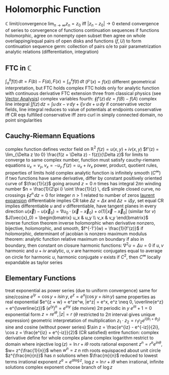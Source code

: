 # Holomorphic Function
$\mathbb{C}$ limit/convergence
	$\lim_{n\to\infty} z_n = z_0$ iff $|z_n - z_0| \to 0$
	extend convergence of series to convergence of functions
continuation sequences
	if functions holomorphic, agree on nonempty open subset then agree on whole
	overlapping/equal pairs of open disks and functions $(f, U)$ to form continuation sequence
		germ: collection of pairs o/e to pair
	parametrization
	analytic relations (differentiation, integration)
## FTC in $\mathbb{C}$
$\int_a^b f(t) \, dt = F(b) - F(a), F(x) = \int_a^x f(t) \, dt$ ($F'(x) = f(x)$)
different geometrical interpretation, but FTC holds
	complex FTC holds only for analytic function with continuous derivative
	FTC extension
		three from classical physics (see [Vector Analysis](vector-analysis.md))
		complex variables fourth: $\oint f'(z) \, dz = f(B) - f(A)$
complex line integral
	$\int f(z) \, dz = \int u \, dx - v \, dy + i\int v \, dx + u \, dy$
	if conservative vector fields, line integral reduces to value of potentials at endpoints
		conservative iff CR eqs fulfilled
		conservative iff zero curl in simply connected domain, no point singularities
## Cauchy-Riemann Equations
complex function defines vector field on $\mathbb{R}^2$
	$f(z) = u(x, y) + iv(x, y)$
$f'(z) = \lim_{\Delta z \to 0} \frac{f(z + \Delta z) - f(z)}{\Delta z}$
for limits to converge to same complex number, function must satisfy cauchy-riemann equations
	$u_x = v_y, v_x = -u_y$
	$f'(z) = u_x + iv_x$
power, product, quotient rules, properties of limits hold
complex analytic function is infinitely smooth ($C^\infty$)
if two functions have same derivative, differ by constant
positively oriented curve of $\frac{1}{z}$ going around $z = 0$ $n$ times has integral $2\pi n$
	winding number $n = \frac{1}{2\pi i} \oint \frac{1}{z} \, dz$
	simple closed curve, no crossings
	$\oint z^n \, dz = 0$ for integer $n > 1$
	related to number of zeros
[laurent expansion](laurent-series.md)
differentiable implies CR
	take $\Delta z = \Delta x$ and $\Delta z = i\Delta y$, set equal
CR implies differentiable
	$u$ and $v$ differentiable, have tangent planes in every direction
	$u(\vec{x}) - u(\vec{x}_0) = \nabla u_0 \cdot (\vec{x} - \vec{x}_0) + o(1)|\vec{x} - \vec{x}_0|$ (similar for $v$)
	$J(\vec{x}_0) = \begin{bmatrix} u_x & u_y \\ v_x & v_y \end{bmatrix}$
inverse function theorem
	inverse holomorphic when derivative nonzero, bijective, holomorphic, and smooth, $f^{-1'}(w) = \frac{1}{f'(z)}$
	if holomorphic, determinant of jacobian is nonzero
maximum modulus theorem: analytic function relative maximum on boundary
	if also in boundary, then constant on closure
harmonic functions: $\nabla^2 u = \Delta u  = 0$
	if $u, v$ harmonic and $u + iv$ analytic, $u, v$ are harmonic conjugates
	equal to average on circle
	for harmonic $u$, harmonic conjugate $v$ exists
		if $C^2$, then $C^{\infty}$
		locally expandable as taylor series
## Elementary Functions
treat exponential as power series (due to uniform convergence)
	same for sine/cosine
	$e^{iy} = \cos y + i \sin y, e^z = e^x(\cos y + i \sin y)$
	same properties as real exponential
		$e^{z + w} = e^ze^w, |e^z| = e^x, e^z \neq 0, \overline{e^z} = e^{\overline{z}}$
		$(e^{iy})^n = e^{iny}$ (de moivre)
	$2\pi$ periodic in $y$
		$e^{i\pi} + 1 = 0$
exponential form
	$z = re^{i\theta}, |z| = r$ ($\theta$ restricted to $2\pi$ interval gives unique expression)
	geometric interpretation of multiplication
		$z_1 \cdot z_2 = r_1r_2e^{i(\theta_1 + \theta_2)}$
sine and cosine (without power series)
	$\sin z = \frac{e^{iz} - e^{-iz}}{2i}, \cos z = \frac{e^{iz} + e^{-iz}}{2}$ (CR satisfied)
entire function: complex derivative define for whole complex plane
complex logarithm
	restrict to domain where injective
	$\log(z) = \ln r + i\theta$
roots
	rational exponent
		$z^n = r^ne^{in\theta}$, $w= z^{\frac{1}{n}}$ when $w^n = z$
		$n$ nth roots
		equispaced about unit circle
		$z^{\frac{m}{n}}$ has $n$ solutions when $\frac{m}{n}$ reduced to lowest terms
	irrational exponent
		$z^a = e^{a\log z}$, $\log z = \ln r + i\theta$
		when irrational, infinite solutions
	complex exponent
		choose branch of $\log z$